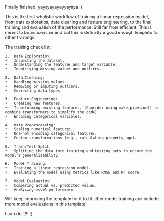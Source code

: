Finally finished, yayayayayayyayaya :)

This is the first wholistic workflow of training a linear regression model, from data exploration, 
data cleaning and feature engineering, to the final training and evaluation of the performance. Still
far from efficient. This is meant to be an exercise and but this is definatly a good enough template for 
other trainings. 

The training check list:

	1.	Data Exploration:
	•	Inspecting the dataset.
	•	Understanding the features and target variable.
	•	Identifying missing values and outliers.
 
	2.	Data Cleaning:
	•	Handling missing values.
	•	Removing or imputing outliers.
	•	Correcting data types.
 
	3.	Feature Engineering:
	•	Creating new features.
	•	Transforming existing features. (Consider using make_pipeline() to combine transformers to simplify the code)
	•	Encoding categorical variables.
 
	4.	Data Preprocessing:
	•	Scaling numerical features.
	•	One-hot encoding categorical features.
	•	Custom transformations (e.g., calculating property age).
 
	5.	Train/Test Split:
	•	Splitting the data into training and testing sets to ensure the model’s generalizability.
 
	6.	Model Training:
	•	Training a linear regression model.
	•	Evaluating the model using metrics like RMSE and R² score.
 
	7.	Model Evaluation:
	•	Comparing actual vs. predicted values.
	•	Analyzing model performance.

Will keep improving the template for it to fit other model training and include more model evaluations in this 
template!

I can do it!!! :)
